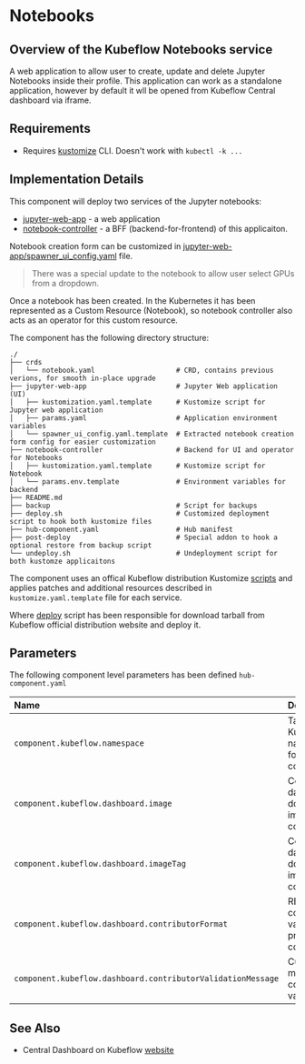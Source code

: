 # Notebooks

## Overview of the Kubeflow Notebooks service

A web application to allow user to create, update and delete Jupyter Notebooks inside their profile. This application can work as a standalone application, however by default it wll be opened from Kubeflow Central dashboard via iframe.

## Requirements

- Requires [kustomize](https://kustomize.io) CLI. Doesn't work with `kubectl -k ...`

## Implementation Details

This component will deploy two services of the Jupyter notebooks:

- [jupyter-web-app](https://github.com/agilestacks/kubeflow-components/tree/main/kubeflow-jupyter/jupyter-web-app) - a web application
- [notebook-controller](https://github.com/agilestacks/kubeflow-components/tree/main/kubeflow-jupyter/notebook-controller) - a BFF (backend-for-frontend) of this applicaiton.

Notebook creation form can be customized in [jupyter-web-app/spawner_ui_config.yaml](https://github.com/agilestacks/kubeflow-components/tree/main/kubeflow-jupyter/jupyter-web-appspawner_ui_config.yaml.template) file.

> There was a special update to the notebook to allow user select GPUs from a dropdown.

Once a notebook has been created. In the Kubernetes it has been represented as a Custom Resource (Notebook), so notebook controller also acts as an operator for this custom resource.

The component has the following directory structure:

```text
./
├── crds
│   └── notebook.yaml                    # CRD, contains previous verions, for smooth in-place upgrade
├── jupyter-web-app                      # Jupyter Web application (UI)
│   ├── kustomization.yaml.template      # Kustomize script for Jupyter web application
│   ├── params.yaml                      # Application environment variables
│   └── spawner_ui_config.yaml.template  # Extracted notebook creation form config for easier customization
├── notebook-controller                  # Backend for UI and operator for Notebooks
│   ├── kustomization.yaml.template      # Kustomize script for Notebook
│   └── params.env.template              # Environment variables for backend
├── README.md
├── backup                               # Script for backups
├── deploy.sh                            # Customized deployment script to hook both kustomize files
├── hub-component.yaml                   # Hub manifest
├── post-deploy                          # Special addon to hook a optional restore from backup script
└── undeploy.sh                          # Undeployment script for both kustomze applicaitons
```

The component uses an offical Kubeflow distribution Kustomize [scripts](https://github.com/kubeflow/manifests/) and applies patches and additional resources described in `kustomize.yaml.template` file for each service.

Where [deploy](https://github.com/agilestacks/kubeflow-components/blob/main/kubeflow-jupyter/deploy.sh) script has been responsible for download tarball from Kubeflow official distribution website and deploy it.

## Parameters

The following component level parameters has been defined `hub-component.yaml`

| Name | Description | Default Value |
| :--- | :---        | :---          |
| `component.kubeflow.namespace` | Target Kubernetes namespace for this component | `kubeflow` |
| `component.kubeflow.dashboard.image` | Central dashboard docker image configuration | `gcr.io/kubeflow-images-public/centraldashboard` |
| `component.kubeflow.dashboard.imageTag` | Central dashboard docker image configuration | `vmaster-g8097cfeb` |
| `component.kubeflow.dashboard.contributorFormat` | REGEX to configure validation for profiles congtributor | `^.+$` |
| `component.kubeflow.dashboard.contributorValidationMessage` | Custom error message for contributor validation | `^.+$` |

## See Also

- Central Dashboard on Kubeflow [website](https://www.kubeflow.org/docs/components/notebooks/overview/)
